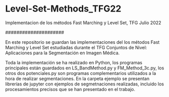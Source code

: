 # Level-Set-Methods_TFG22
Implementacion de los métodos Fast Marching y Level Set, TFG Julio 2022

#####################

En este repositorio se guardan las implementaciones del los métodos Fast Marching y Level Set estudiadas durante el TFG Conjuntos de Nivel: Aplicaciones para la Segmentación en Imagen Médica.

Toda la implementación se ha realizado en Python, los programas principales están guardados en LS_BandMethod.py y FM_Method_3c.py, los otros dos potenciales.py son programas complementarios utilizados a la hora de realizar segmentaciones. En la carpeta ejemplo se presentan librerías de jupyter con ejemplos de segmetnaciones realizadas, incluido los procesamientos precisos que se han presentado en el trabajo.
